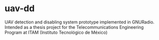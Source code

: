 # uav-dd
UAV detection and disabling system prototype implemented in GNURadio.
Intended as a thesis project for the Telecommunications Engineering Program at ITAM (Instituto Tecnológico de México)
